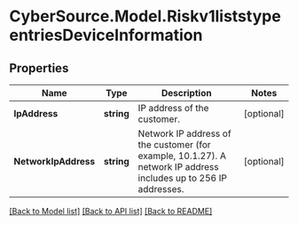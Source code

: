 # CyberSource.Model.Riskv1liststypeentriesDeviceInformation
## Properties

Name | Type | Description | Notes
------------ | ------------- | ------------- | -------------
**IpAddress** | **string** | IP address of the customer.  | [optional] 
**NetworkIpAddress** | **string** | Network IP address of the customer (for example, 10.1.27). A network IP address includes up to 256 IP addresses.  | [optional] 

[[Back to Model list]](../README.md#documentation-for-models) [[Back to API list]](../README.md#documentation-for-api-endpoints) [[Back to README]](../README.md)

